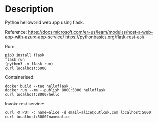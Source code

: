 # Description

Python helloworld web app using flask.

Reference: 
    <https://docs.microsoft.com/en-us/learn/modules/host-a-web-app-with-azure-app-service/>
    <https://pythonbasics.org/flask-rest-api/>

Run:

    pip3 install flask
    flask run
    (python3 -m flask run)
    curl localhost:5000

Containerised:

    docker build --tag helloflask .
    docker run --rm --publish 8000:5000 helloflask
    curl localhost:8000/hello

Invoke rest service:

    curl -X PUT -d name=alice -d email=alice@outlook.com localhost:5000
    curl localhost:5000?name=alice
